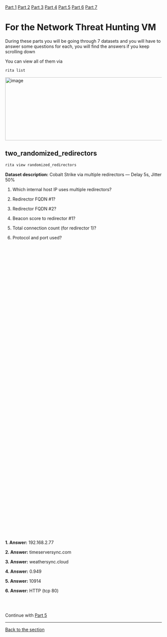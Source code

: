 [Part 1](/courseFiles/Section_05-networkingAndTelemetry/rita_lab/ritaLab1.md) [Part 2](/courseFiles/Section_05-networkingAndTelemetry/rita_lab/ritaLab2.md) [Part 3](/courseFiles/Section_05-networkingAndTelemetry/rita_lab/ritaLab3.md) [Part 4](/courseFiles/Section_05-networkingAndTelemetry/rita_lab/ritaLab4.md) [Part 5](/courseFiles/Section_05-networkingAndTelemetry/rita_lab/ritaLab5.md) [Part 6](/courseFiles/Section_05-networkingAndTelemetry/rita_lab/ritaLab6.md) [Part 7](/courseFiles/Section_05-networkingAndTelemetry/rita_lab/ritaLab7.md)

# For the Network Threat Hunting VM

During these parts you will be going through 7 datasets and you will have to answer some questions for each, you will find the answers if you keep scrolling down

You can view all of them via
```bash
rita list
```
<img width="657" height="203" alt="image" src="https://github.com/user-attachments/assets/6599e66c-6678-42c5-bec7-bbabd1043bf9" />

## two_randomized_redirectors
```bash
rita view randomized_redirectors
```

**Dataset description:** Cobalt Strike via multiple redirectors — Delay 5s, Jitter 50%

1. Which internal host IP uses multiple redirectors?


2. Redirector FQDN #1?


3. Redirector FQDN #2?


4. Beacon score to redirector #1?


5. Total connection count (for redirector 1)?


6. Protocol and port used?


<br><br><br><br><br><br><br><br><br><br><br><br><br><br><br><br><br><br><br><br><br><br><br><br><br><br><br><br><br><br><br><br><br><br><br><br><br><br><br><br><br><br><br><br><br><br><br><br><br><br><br><br><br><br><br>

**1. Answer:** 192.168.2.77

**2. Answer:** timeserversync.com

**3. Answer:** weathersync.cloud

**4. Answer:** 0.949

**5. Answer:** 10914

**6. Answer:** HTTP (tcp 80)





<br><br>

Continue with [Part 5](/courseFiles/Section_05-networkingAndTelemetry/rita_lab/ritaLab5.md)

---
[Back to the section](/courseFiles/Section_05-networkingAndTelemetry/networkingAndTelemetry.md)
